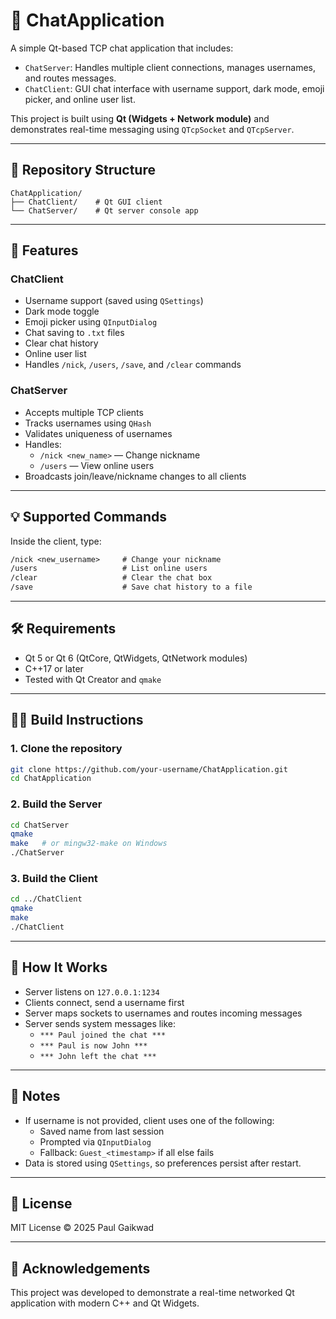 # 💬 ChatApplication

A simple Qt-based TCP chat application that includes:

- `ChatServer`: Handles multiple client connections, manages usernames, and routes messages.
- `ChatClient`: GUI chat interface with username support, dark mode, emoji picker, and online user list.

This project is built using **Qt (Widgets + Network module)** and demonstrates real-time messaging using `QTcpSocket` and `QTcpServer`.

---

## 📁 Repository Structure

```
ChatApplication/
├── ChatClient/    # Qt GUI client
└── ChatServer/    # Qt server console app
```

---

## 🚀 Features

### ChatClient
- Username support (saved using `QSettings`)
- Dark mode toggle
- Emoji picker using `QInputDialog`
- Chat saving to `.txt` files
- Clear chat history
- Online user list
- Handles `/nick`, `/users`, `/save`, and `/clear` commands

### ChatServer
- Accepts multiple TCP clients
- Tracks usernames using `QHash`
- Validates uniqueness of usernames
- Handles:
  - `/nick <new_name>` — Change nickname
  - `/users` — View online users
- Broadcasts join/leave/nickname changes to all clients

---

## 💡 Supported Commands

Inside the client, type:

```txt
/nick <new_username>     # Change your nickname
/users                   # List online users
/clear                   # Clear the chat box
/save                    # Save chat history to a file
```

---

## 🛠️ Requirements

- Qt 5 or Qt 6 (QtCore, QtWidgets, QtNetwork modules)
- C++17 or later
- Tested with Qt Creator and `qmake`

---

## 🧑‍💻 Build Instructions

### 1. Clone the repository

```bash
git clone https://github.com/your-username/ChatApplication.git
cd ChatApplication
```

### 2. Build the Server

```bash
cd ChatServer
qmake
make   # or mingw32-make on Windows
./ChatServer
```

### 3. Build the Client

```bash
cd ../ChatClient
qmake
make
./ChatClient
```

---

## 🧪 How It Works

- Server listens on `127.0.0.1:1234`
- Clients connect, send a username first
- Server maps sockets to usernames and routes incoming messages
- Server sends system messages like:
  - `*** Paul joined the chat ***`
  - `*** Paul is now John ***`
  - `*** John left the chat ***`

---

## 📝 Notes

- If username is not provided, client uses one of the following:
  - Saved name from last session
  - Prompted via `QInputDialog`
  - Fallback: `Guest_<timestamp>` if all else fails
- Data is stored using `QSettings`, so preferences persist after restart.

---

## 📄 License

MIT License © 2025 Paul Gaikwad

---

## 🙌 Acknowledgements

This project was developed to demonstrate a real-time networked Qt application with modern C++ and Qt Widgets.
